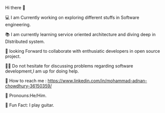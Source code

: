 

Hi there 👋 

💻 I am Currently working on exploring different stuffs in Software engineering.

📚 I am currently learning service oriented architecture and diving deep in DIstributed system.

🤲 looking Forward to collaborate with enthusiatic developers in open source project.

💁🏻 Do not hesitate for discussing problems regarding software development,I am up for doing help.

🫳 How to reach me : https://www.linkedin.com/in/mohammad-adnan-chowdhury-36150359/

🤵 Pronouns:He/Him.

🎸  Fun Fact: I play guitar.

